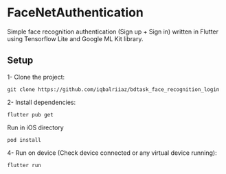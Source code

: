# FaceNetAuthentication

Simple face recognition authentication (Sign up + Sign in) written in Flutter using Tensorflow Lite and Google ML Kit library.


## Setup

1- Clone the project:

```
git clone https://github.com/iqbalriiaz/bdtask_face_recognition_login
```

2- Install dependencies:

```
flutter pub get
```
Run in iOS directory
```
pod install
```
4- Run on device (Check device connected or any virtual device running):

```
flutter run
```




